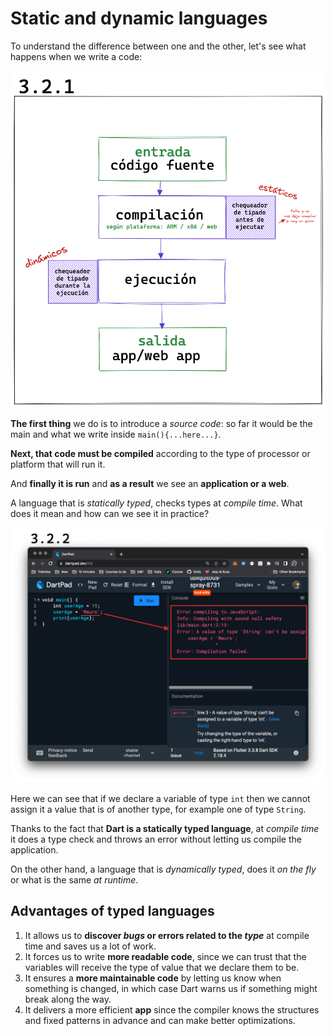 # Static and dynamic languages

To understand the difference between one and the other, let's see what happens when we write a code:

![Proceso desde el código fuente](https://raw.githubusercontent.com/themonkslab/courses/main/dart/3.Sistema_de_tipado/2.1_estaticos_dinamicos.png)

__The first thing__ we do is to introduce a _source code_: so far it would be the main and what we write inside `main(){...here...}`.

__Next, that code must be compiled__ according to the type of processor or platform that will run it.

And __finally it is run__ and __as a result__ we see an __application or a web__.

A language that is _statically typed_, checks types at _compile time_. What does it mean and how can we see it in practice?

![Errores al compilar](https://raw.githubusercontent.com/themonkslab/courses/main/dart/3.Sistema_de_tipado/2.2_errores_al_compilar.png)

Here we can see that if we declare a variable of type `int` then we cannot assign it a value that is of another type, for example one of type `String`.

Thanks to the fact that __Dart is a statically typed language__, at _compile time_ it does a type check and throws an error without letting us compile the application.

On the other hand, a language that is _dynamically typed_, does it _on the fly_ or what is the same _at runtime_.

## Advantages of typed languages

1. It allows us to __discover _bugs_ or errors related to the _type___ at compile time and saves us a lot of work.
2. It forces us to write __more readable code__, since we can trust that the variables will receive the type of value that we declare them to be.
3. It ensures a __more maintainable code__ by letting us know when something is changed, in which case Dart warns us if something might break along the way.
4. It delivers a more efficient __app__ since the compiler knows the structures and fixed patterns in advance and can make better optimizations.
